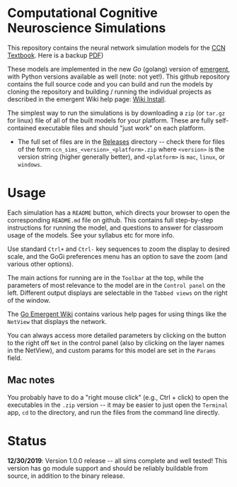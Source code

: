 # Computational Cognitive Neuroscience Simulations

This repository contains the neural network simulation models for the [CCN Textbook](https://grey.colorado.edu/CompCogNeuro/index.php/CCNBook/Main).  Here is a backup [PDF](https://github.com/CompCogNeuro/sims/blob/master/ccnbook_12_16_2016.pdf))

These models are implemented in the new *Go* (golang) version of [emergent](https://github.com/emer/emergent), with Python versions available as well (note: not yet!).  This github repository contains the full source code and you can build and run the models by cloning the repository and building / running the individual projects as described in the emergent Wiki help page: [Wiki Install](https://github.com/emer/emergent/wiki/Install).

The simplest way to run the simulations is by downloading a `zip` (or `tar.gz` for linux) file of all of the built models for your platform.  These are fully self-contained executable files and should "just work" on each platform.

* The full set of files are in the [Releases](https://github.com/CompCogNeuro/sims/releases) directory -- check there for files of the form `ccn_sims_<version>_<platform>.zip` where `<version>` is the version string (higher generally better), and `<platform>` is `mac`, `linux`, or `windows`.

# Usage

Each simulation has a `README` button, which directs your browser to open the corresponding `README.md` file on github.  This contains full step-by-step instructions for running the model, and questions to answer for classroom usage of the models.  See your syllabus etc for more info.

Use standard `Ctrl+` and `Ctrl-` key sequences to zoom the display to desired scale, and the GoGi preferences menu has an option to save the zoom (and various other options).

The main actions for running are in the `Toolbar` at the top, while the parameters of most relevance to the model are in the `Control panel` on the left.  Different output displays are selectable in the `Tabbed views` on the right of the window.

The [Go Emergent Wiki](https://github.com/emer/emergent/wiki/Home) contains various help pages for using things like the `NetView` that displays the network.

You can always access more detailed parameters by clicking on the button to the right off `Net` in the control panel (also by clicking on the layer names in the NetView), and custom params for this model are set in the `Params` field.

## Mac notes

You probably have to do a "right mouse click" (e.g., Ctrl + click) to open the executables in the `.zip` version -- it may be easier to just open the `Terminal` app, `cd` to the directory, and run the files from the command line directly.

# Status

**12/30/2019**: Version 1.0.0 release -- all sims complete and well tested!  This version has go module support and should be reliably buildable from source, in addition to the binary release.


